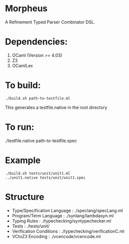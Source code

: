 # Morpheus
A Refinement Typed Parser Combinator DSL.


# Dependencies:
1. OCaml (Version >= 4.03)
2. Z3 
3. OCamlLex 

# To build:
```
./build.sh path-to-testfile.ml
```
This generates a testfile.native in the root directory

# To run:
./testfile.native path-to-testfile.spec 

# Example
```
./build.sh tests/unit/unit1.ml 
../unit1.native tests/unit/unit1.spec 

```

# Structure
- Type/Specification Language : ./speclang/specLang.ml
- Program/Term Language       : ./synlang/lambdasyn.ml 
- Typing Rules 	              : ./typechecking/syntypechecker.ml
- Tests 		              : ./tests/unit/
- Verification Conditions     : ./typechecking/verificationC.ml
- VCtoZ3 Encoding 	      : ./vcencode/vcencode.ml





